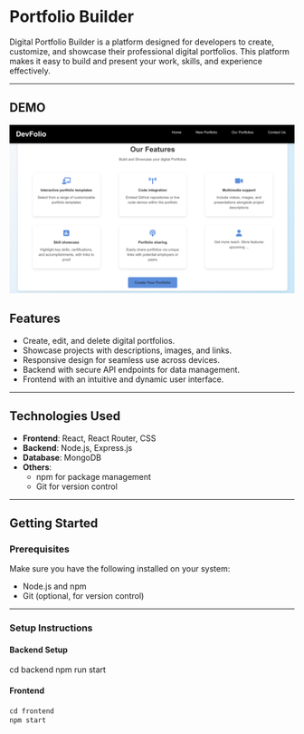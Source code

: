 
<!-- 
Instruction to Run the web application -->


# Portfolio Builder

Digital Portfolio Builder is a platform designed for developers to create, customize, and showcase their professional digital portfolios. This platform makes it easy to build and present your work, skills, and experience effectively.

---

## DEMO 
![alt text](image-1.png)


## Features

- Create, edit, and delete digital portfolios.
- Showcase projects with descriptions, images, and links.
- Responsive design for seamless use across devices.
- Backend with secure API endpoints for data management.
- Frontend with an intuitive and dynamic user interface.

---

## Technologies Used

- **Frontend**: React, React Router, CSS
- **Backend**: Node.js, Express.js
- **Database**: MongoDB 
- **Others**: 
  - npm for package management
  - Git for version control

---

## Getting Started

### Prerequisites

Make sure you have the following installed on your system:
- Node.js and npm
- Git (optional, for version control)

---

### Setup Instructions

#### Backend Setup

   cd backend
   npm run start



#### Frontend

    cd frontend
    npm start

